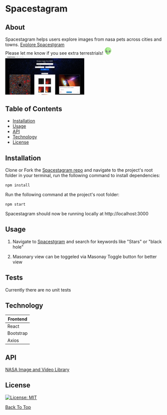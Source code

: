 # Spacestagram

## About

Spacestagram helps users explore images from nasa pets across cities and towns. [Explore Spacestgram](https://mohmedvaid.github.io/spacestagram/)<br /> Please let me know if you see extra terrestrials! <img alt="Alien" src="readme_images/alien.png" width=24><br />
<img alt="Home page demo" src="readme_images/hero.png" width="50%">

## Table of Contents

- [Installation](#installation)
- [Usage](#usage)
- [API](#api)
- [Technology](#technology)
- [License](#license)

## Installation

Clone or Fork the [Spacestagram repo](https://github.com/Mohmedvaid/spacestagram) and navigate to the project's root folder in your terminal, run the following command to install dependencies:

```
npm install
```

Run the following command at the project's root folder:

```
npm start
```

Spacestagram should now be running locally at http://localhost:3000

## Usage

1. Navigate to [Spacestgram](https://mohmedvaid.github.io/spacestagram/) and search for keywords like "Stars" or "black hole"<br />

2. Masonary view can be toggeled via Masonay Toggle button for better view

## Tests

Currently there are no unit tests

## Technology

| Frontend  
| ------------
| React  
| Bootstrap  
| Axios

## API

[NASA Image and Video Library](https://api.nasa.gov/#:~:text=images.nasa.gov-,NASA%20Image%20and%20Video%20Library,-Use%20this%20API)

## License

[![License: MIT](https://img.shields.io/badge/License-MIT-yellow.svg)](https://opensource.org/licenses/MIT)

[Back To Top](#spacestagram)
